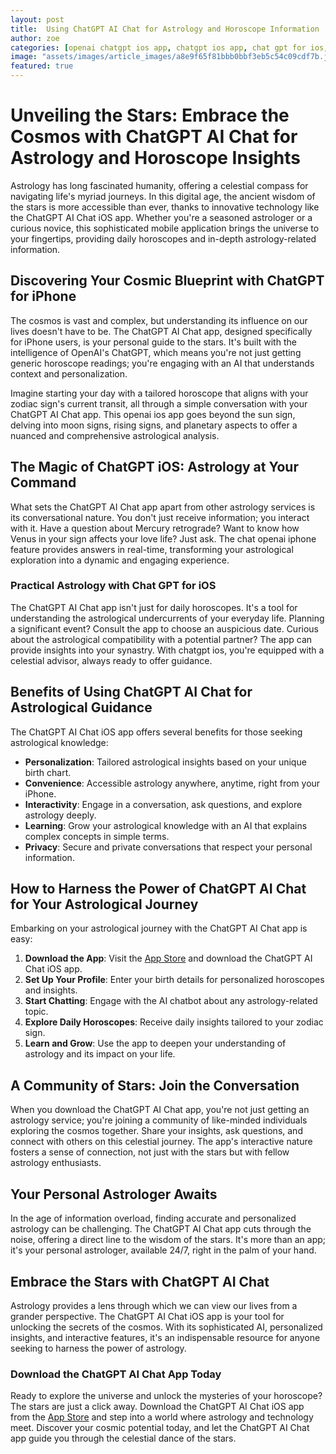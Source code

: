 ```yaml
---
layout: post
title:  Using ChatGPT AI Chat for Astrology and Horoscope Information
author: zoe
categories: [openai chatgpt ios app, chatgpt ios app, chat gpt for ios, openai ios, chatgpt for iphone, chat openai iphone, chatgpt ios]
image: "assets/images/article_images/a8e9f65f81bbb0bbf3eb5c54c09cdf7b.jpg"
featured: true
---
```


# Unveiling the Stars: Embrace the Cosmos with ChatGPT AI Chat for Astrology and Horoscope Insights

Astrology has long fascinated humanity, offering a celestial compass for navigating life's myriad journeys. In this digital age, the ancient wisdom of the stars is more accessible than ever, thanks to innovative technology like the ChatGPT AI Chat iOS app. Whether you're a seasoned astrologer or a curious novice, this sophisticated mobile application brings the universe to your fingertips, providing daily horoscopes and in-depth astrology-related information. 

## Discovering Your Cosmic Blueprint with ChatGPT for iPhone

The cosmos is vast and complex, but understanding its influence on our lives doesn't have to be. The ChatGPT AI Chat app, designed specifically for iPhone users, is your personal guide to the stars. It's built with the intelligence of OpenAI's ChatGPT, which means you're not just getting generic horoscope readings; you're engaging with an AI that understands context and personalization.

Imagine starting your day with a tailored horoscope that aligns with your zodiac sign's current transit, all through a simple conversation with your ChatGPT AI Chat app. This openai ios app goes beyond the sun sign, delving into moon signs, rising signs, and planetary aspects to offer a nuanced and comprehensive astrological analysis.

## The Magic of ChatGPT iOS: Astrology at Your Command

What sets the ChatGPT AI Chat app apart from other astrology services is its conversational nature. You don't just receive information; you interact with it. Have a question about Mercury retrograde? Want to know how Venus in your sign affects your love life? Just ask. The chat openai iphone feature provides answers in real-time, transforming your astrological exploration into a dynamic and engaging experience.

### Practical Astrology with Chat GPT for iOS

The ChatGPT AI Chat app isn't just for daily horoscopes. It's a tool for understanding the astrological undercurrents of your everyday life. Planning a significant event? Consult the app to choose an auspicious date. Curious about the astrological compatibility with a potential partner? The app can provide insights into your synastry. With chatgpt ios, you're equipped with a celestial advisor, always ready to offer guidance.

## Benefits of Using ChatGPT AI Chat for Astrological Guidance

The ChatGPT AI Chat iOS app offers several benefits for those seeking astrological knowledge:

- **Personalization**: Tailored astrological insights based on your unique birth chart.
- **Convenience**: Accessible astrology anywhere, anytime, right from your iPhone.
- **Interactivity**: Engage in a conversation, ask questions, and explore astrology deeply.
- **Learning**: Grow your astrological knowledge with an AI that explains complex concepts in simple terms.
- **Privacy**: Secure and private conversations that respect your personal information.

## How to Harness the Power of ChatGPT AI Chat for Your Astrological Journey

Embarking on your astrological journey with the ChatGPT AI Chat app is easy:

1. **Download the App**: Visit the [App Store](https://apps.apple.com/us/app/ai-ask-chat-with-ai-bots/id6472484891) and download the ChatGPT AI Chat iOS app.
2. **Set Up Your Profile**: Enter your birth details for personalized horoscopes and insights.
3. **Start Chatting**: Engage with the AI chatbot about any astrology-related topic.
4. **Explore Daily Horoscopes**: Receive daily insights tailored to your zodiac sign.
5. **Learn and Grow**: Use the app to deepen your understanding of astrology and its impact on your life.

## A Community of Stars: Join the Conversation

When you download the ChatGPT AI Chat app, you're not just getting an astrology service; you're joining a community of like-minded individuals exploring the cosmos together. Share your insights, ask questions, and connect with others on this celestial journey. The app's interactive nature fosters a sense of connection, not just with the stars but with fellow astrology enthusiasts.

## Your Personal Astrologer Awaits

In the age of information overload, finding accurate and personalized astrology can be challenging. The ChatGPT AI Chat app cuts through the noise, offering a direct line to the wisdom of the stars. It's more than an app; it's your personal astrologer, available 24/7, right in the palm of your hand.

## Embrace the Stars with ChatGPT AI Chat

Astrology provides a lens through which we can view our lives from a grander perspective. The ChatGPT AI Chat iOS app is your tool for unlocking the secrets of the cosmos. With its sophisticated AI, personalized insights, and interactive features, it's an indispensable resource for anyone seeking to harness the power of astrology.

### Download the ChatGPT AI Chat App Today

Ready to explore the universe and unlock the mysteries of your horoscope? The stars are just a click away. Download the ChatGPT AI Chat iOS app from the [App Store](https://apps.apple.com/us/app/ai-ask-chat-with-ai-bots/id6472484891) and step into a world where astrology and technology meet. Discover your cosmic potential today, and let the ChatGPT AI Chat app guide you through the celestial dance of the stars.